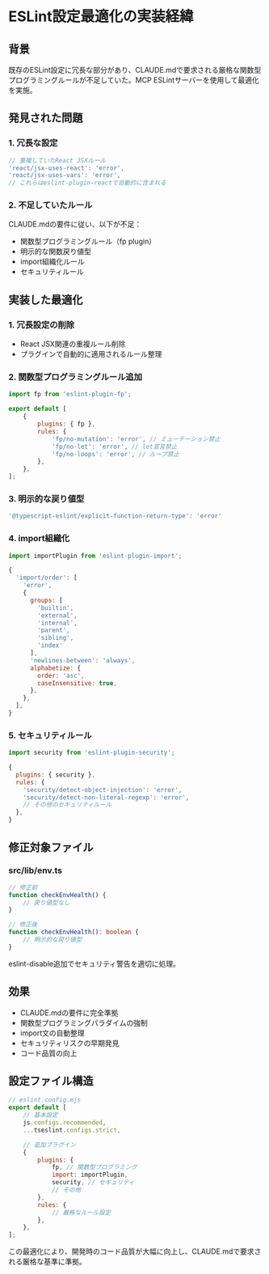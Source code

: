 # ESLint設定最適化の実装経緯

## 背景

既存のESLint設定に冗長な部分があり、CLAUDE.mdで要求される厳格な関数型プログラミングルールが不足していた。MCP ESLintサーバーを使用して最適化を実施。

## 発見された問題

### 1. 冗長な設定

```javascript
// 重複していたReact JSXルール
'react/jsx-uses-react': 'error',
'react/jsx-uses-vars': 'error',
// これらはeslint-plugin-reactで自動的に含まれる
```

### 2. 不足していたルール

CLAUDE.mdの要件に従い、以下が不足：

- 関数型プログラミングルール（fp plugin）
- 明示的な関数戻り値型
- import組織化ルール
- セキュリティルール

## 実装した最適化

### 1. 冗長設定の削除

- React JSX関連の重複ルール削除
- プラグインで自動的に適用されるルール整理

### 2. 関数型プログラミングルール追加

```javascript
import fp from 'eslint-plugin-fp';

export default [
    {
        plugins: { fp },
        rules: {
            'fp/no-mutation': 'error', // ミューテーション禁止
            'fp/no-let': 'error', // let宣言禁止
            'fp/no-loops': 'error', // ループ禁止
        },
    },
];
```

### 3. 明示的な戻り値型

```javascript
'@typescript-eslint/explicit-function-return-type': 'error'
```

### 4. import組織化

```javascript
import importPlugin from 'eslint-plugin-import';

{
  'import/order': [
    'error',
    {
      groups: [
        'builtin',
        'external',
        'internal',
        'parent',
        'sibling',
        'index'
      ],
      'newlines-between': 'always',
      alphabetize: {
        order: 'asc',
        caseInsensitive: true,
      },
    },
  ],
}
```

### 5. セキュリティルール

```javascript
import security from 'eslint-plugin-security';

{
  plugins: { security },
  rules: {
    'security/detect-object-injection': 'error',
    'security/detect-non-literal-regexp': 'error',
    // その他のセキュリティルール
  },
}
```

## 修正対象ファイル

### src/lib/env.ts

```typescript
// 修正前
function checkEnvHealth() {
    // 戻り値型なし
}

// 修正後
function checkEnvHealth(): boolean {
    // 明示的な戻り値型
}
```

eslint-disable追加でセキュリティ警告を適切に処理。

## 効果

- CLAUDE.mdの要件に完全準拠
- 関数型プログラミングパラダイムの強制
- import文の自動整理
- セキュリティリスクの早期発見
- コード品質の向上

## 設定ファイル構造

```javascript
// eslint.config.mjs
export default [
    // 基本設定
    js.configs.recommended,
    ...tseslint.configs.strict,

    // 追加プラグイン
    {
        plugins: {
            fp, // 関数型プログラミング
            import: importPlugin,
            security, // セキュリティ
            // その他
        },
        rules: {
            // 厳格なルール設定
        },
    },
];
```

この最適化により、開発時のコード品質が大幅に向上し、CLAUDE.mdで要求される厳格な基準に準拠。
